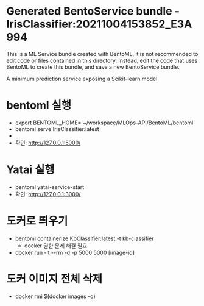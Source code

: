 # Generated BentoService bundle - IrisClassifier:20211004153852_E3A994

This is a ML Service bundle created with BentoML, it is not recommended to edit
code or files contained in this directory. Instead, edit the code that uses BentoML
to create this bundle, and save a new BentoService bundle.

A minimum prediction service exposing a Scikit-learn model

# bentoml 실행
- export BENTOML_HOME='~/workspace/MLOps-API/BentoML/bentoml'
- bentoml serve IrisClassifier:latest
- <!-- bentoml serve KbClassifier:latest -->
- 확인: http://127.0.0.1:5000/


# Yatai 실행
- bentoml yatai-service-start
- 확인: http://127.0.0.1:3000/

# 도커로 띄우기
- bentoml containerize KbClassifier:latest -t kb-classifier
    - docker 권한 문제 해결 필요
- docker run -it --rm -d -p 5000:5000 [image-id]

# 도커 이미지 전체 삭제
- docker rmi $(docker images -q)

